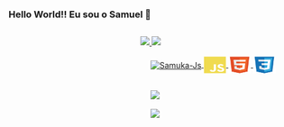 ### Hello World!! Eu sou o Samuel   👋
##
<div align="center">
  <a href="https://github.com/samuellsantos">
  <img height="180em" src="https://github-readme-stats.vercel.app/api?username=samuellsantos&show_icons=true&theme=dracula&include_all_commits=true&count_private=true"/>
  <img height="180em" src="https://github-readme-stats.vercel.app/api/top-langs/?username=samuellsantos&layout=compact&langs_count=7&theme=dracula"/>
</div>


<div style="margin-left: 50%"><br>
  <img align="center" alt="Samuka-Js" height="30" width="40" src="https://raw.githubusercontent.com/devicons/devicon/master/icons/react/react-plain.svg">
  <img align="center" alt="Samuka-Js" height="30" width="40" src="https://raw.githubusercontent.com/devicons/devicon/master/icons/javascript/javascript-plain.svg">
  <img align="center" alt="Samuka-HTML" height="30" width="40" src="https://raw.githubusercontent.com/devicons/devicon/master/icons/html5/html5-original.svg">
  <img align="center" alt="Samuka-CSS" height="30" width="40" src="https://raw.githubusercontent.com/devicons/devicon/master/icons/css3/css3-original.svg"><br>

##

  <a href="https://instagram.com/samukk.a" target="_blank"><img src="https://img.shields.io/badge/-Instagram-%23E4405F?style=for-the-badge&logo=instagram&logoColor=white" target="_blank"></a>


  <a href="https://linkedin.com/in/samuel-santos-55515b240/" target="_blank"><img src="https://img.shields.io/badge/-LinkedIn-%230077B5?style=for-the-badge&logo=linkedin&logoColor=white" target="_blank"></a> 
 

